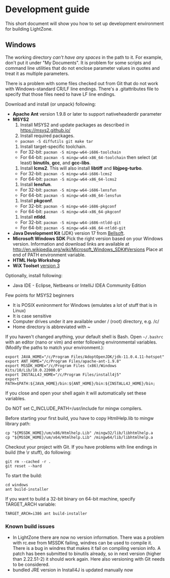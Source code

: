 # Development guide

This short document will show you how to set up development environment for building LightZone.

## Windows

The working directory _can't have any spaces_ in the path to it. For example, don't put it under
"My Documents". It is problem for some scripts and command line utilities that do not enclose
parameter values in quotes and treat it as multiple parameters.

There is a problem with some files checked out from Git that do not work with Windows-standard CR/LF
line endings. There's a .gitattributes file to specify that those files need to have LF line endings.

Download and install (or unpack) following:

- __Apache Ant__ version 1.9.8 or later to support nativeheaderdir parameter
- __MSYS2__
  1. Install MSYS2 and update packages as described in <https://msys2.github.io/>
  1. Install required packages.
  - `pacman -S diffutils git make tar`
  1. Install target-specific toolchain.
  - For 32-bit: `pacman -S mingw-w64-i686-toolchain`
  - For 64-bit: `pacman -S mingw-w64-x86_64-toolchain`
  then select (at least) __binutils__, __gcc__, and __gcc-libs__.
  1. Install __lcms2__. This will also install __libtiff__ and __libjpeg-turbo__.
  - For 32-bit: `pacman -S mingw-w64-i686-lcms2`
  - For 64-bit: `pacman -S mingw-w64-x86_64-lcms2`
  1. Install __lensfun__.
  - For 32-bit: `pacman -S mingw-w64-i686-lensfun`
  - For 64-bit: `pacman -S mingw-w64-x86_64-lensfun`
  1. Install __pkgconf__.
  - For 32-bit: `pacman -S mingw-w64-i686-pkgconf`
  - For 64-bit: `pacman -S mingw-w64-x86_64-pkgconf`
  1. Install __ntldd__.
  - For 32-bit: `pacman -S mingw-w64-i686-ntldd-git`
  - For 64-bit: `pacman -S mingw-w64-x86_64-ntldd-git`
- __Java Development Kit__ (JDK) version 17 from [Bellsoft](https://bell-sw.com/pages/downloads/).
- __Microsoft Windows SDK__
    Pick the right version based on your Windows version. Information and download links are
    available at
    <http://en.wikipedia.org/wiki/Microsoft_Windows_SDK#Versions>
    Place at end of PATH environment variable.
- __HTML Help Workshop__
- __WiX Toolset__ [version 3](https://github.com/wixtoolset/wix3/releases)

Optionally, install following:

- Java IDE - Eclipse, Netbeans or IntelliJ IDEA Community Edition

Few points for MSYS2 beginners

- It is POSIX evnironment for Windows (emulates a lot of stuff that is in Linux)
- It is case sensitive
- Computer drives under it are available under / (root) directory, e.g. /c/
- Home directory is abbreviated with ~

If you haven't changed anything, your default shell is Bash. Open `~/.bashrc` with an editor (nano
or vim) and enter following environmental variables. (Modify the paths to match your environment.):

    export JAVA_HOME="/c/Program Files/AdoptOpenJDK/jdk-11.0.4.11-hotspot"
    export ANT_HOME="/c/Program Files/apache-ant-1.9.8"
    export MSSDK_HOME="/c/Program Files (x86)/Windows Kits/10/Lib/10.0.22000.0"
    export INSTALL4J_HOME="/c/Program Files/install4j5"
    export PATH=$PATH:${JAVA_HOME}/bin:${ANT_HOME}/bin:${INSTALL4J_HOME}/bin;

If you close and open your shell again it will automatically set these variables.

Do NOT set C_INCLUDE_PATH=/usr/include for mingw compilers.

Before starting your first build, you have to copy HtmlHelp.lib to mingw library path:

    cp "${MSSDK_HOME}/um/x86/Htmlhelp.Lib" /mingw32/lib/libhtmlhelp.a
    cp "${MSSDK_HOME}/um/x64/Htmlhelp.Lib" /mingw64/lib/libhtmlhelp.a

Checkout your project with Git. If you have problems with line endings in build (the \r stuff), do
following:

    git rm --cached -r .
    git reset --hard

To start the build:

    cd windows
    ant build-installer

If you want to build a 32-bit binary on 64-bit machine, specify TARGET_ARCH variable:

    TARGET_ARCH=i386 ant build-installer

### Known build issues

- In LightZone there are now no version information. There was a problem with rc.exe from MSSDK
failing, windres can be used to compile it. There is a bug in windres that makes it fail on
compiling version info. A patch has been submitted to binutils already, so in next version (higher
than 2.22.51-2) it should work again. Here also versioning with Git needs to be considered.
- bundled JRE version in Install4J is updated manually now
